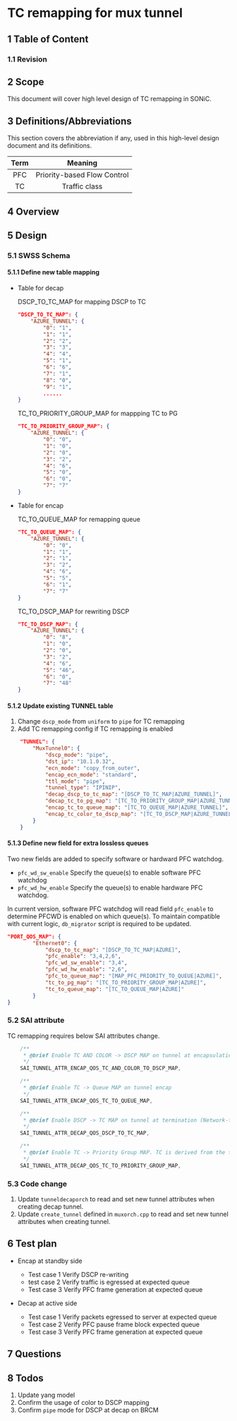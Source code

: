 # TC remapping for mux tunnel


## 1 Table of Content ###

### 1.1 Revision ###

## 2 Scope ##

This document will cover high level design of TC remapping in SONiC.

## 3 Definitions/Abbreviations ##

This section covers the abbreviation if any, used in this high-level design document and its definitions.

| Term | Meaning |
|:--------:|:---------------------------------------------:|
| PFC | Priority-based Flow Control  |
| TC | Traffic class|

## 4 Overview ##

## 5 Design ##

### 5.1 SWSS Schema
#### 5.1.1 Define new table mapping
* Table for decap

    DSCP_TO_TC_MAP for mapping DSCP to TC
    ```json
    "DSCP_TO_TC_MAP": {
        "AZURE_TUNNEL": {
            "0": "1",
            "1": "1",
            "2": "2",
            "3": "3",
            "4": "4",
            "5": "1",
            "6": "6",
            "7": "1",
            "8": "0",
            "9": "1",
            ......
    }
    ```
    TC_TO_PRIORITY_GROUP_MAP for mappping TC to PG
    ```json
    "TC_TO_PRIORITY_GROUP_MAP": {
        "AZURE_TUNNEL": {
            "0": "0",
            "1": "0",
            "2": "0",
            "3": "2",
            "4": "6",
            "5": "0",
            "6": "0",
            "7": "7"
    }
    ```
* Table for encap

    TC_TO_QUEUE_MAP for remapping queue
    ```json
    "TC_TO_QUEUE_MAP": {
        "AZURE_TUNNEL": {
            "0": "0",
            "1": "1",
            "2": "1",
            "3": "2",
            "4": "6",
            "5": "5",
            "6": "1",
            "7": "7"
    }
    ``` 
    TC_TO_DSCP_MAP for rewriting DSCP
    ```json
    "TC_TO_DSCP_MAP": {
        "AZURE_TUNNEL": {
            "0": "8",
            "1": "0",
            "2": "0",
            "3": "2",
            "4": "6",
            "5": "46",
            "6": "0",
            "7": "48"
    }
    ```

#### 5.1.2 Update existing TUNNEL table
1. Change `dscp_mode` from `uniform` to `pipe` for TC remapping
2. Add TC remapping config if TC remapping is enabled

```json
    "TUNNEL": {
        "MuxTunnel0": {
            "dscp_mode": "pipe",
            "dst_ip": "10.1.0.32",
            "ecn_mode": "copy_from_outer",
            "encap_ecn_mode": "standard",
            "ttl_mode": "pipe",
            "tunnel_type": "IPINIP",
            "decap_dscp_to_tc_map": "[DSCP_TO_TC_MAP|AZURE_TUNNEL]",
            "decap_tc_to_pg_map": "[TC_TO_PRIORITY_GROUP_MAP|AZURE_TUNNEL]",
            "encap_tc_to_queue_map": "[TC_TO_QUEUE_MAP|AZURE_TUNNEL]",
            "encap_tc_color_to_dscp_map": "[TC_TO_DSCP_MAP|AZURE_TUNNEL]"
        }
    }
```

#### 5.1.3 Define new field for extra lossless queues
Two new fields are added to specify software or hardward PFC watchdog.

* `pfc_wd_sw_enable` Specify the queue(s) to enable software PFC watchdog
* `pfc_wd_hw_enable` Specify the queue(s) to enable hardware PFC watchdog.

In current version, software PFC watchdog will read field `pfc_enable` to determine PFCWD is enabled on which queue(s). To maintain compatible with current logic, `db_migrator` script is required to be updated.

```json
"PORT_QOS_MAP": {
        "Ethernet0": {
            "dscp_to_tc_map": "[DSCP_TO_TC_MAP|AZURE]",
            "pfc_enable": "3,4,2,6",
            "pfc_wd_sw_enable": "3,4",
            "pfc_wd_hw_enable": "2,6",
            "pfc_to_queue_map": "[MAP_PFC_PRIORITY_TO_QUEUE|AZURE]",
            "tc_to_pg_map": "[TC_TO_PRIORITY_GROUP_MAP|AZURE]",
            "tc_to_queue_map": "[TC_TO_QUEUE_MAP|AZURE]"
        }
}
```
### 5.2 SAI attribute
TC remapping requires below SAI attributes change.
```cpp
    /**
     * @brief Enable TC AND COLOR -> DSCP MAP on tunnel at encapsulation (access-to-network) node to remark the DSCP in tunnel header
     */
    SAI_TUNNEL_ATTR_ENCAP_QOS_TC_AND_COLOR_TO_DSCP_MAP,

    /**
     * @brief Enable TC -> Queue MAP on tunnel encap
     */
    SAI_TUNNEL_ATTR_ENCAP_QOS_TC_TO_QUEUE_MAP,

    /**
     * @brief Enable DSCP -> TC MAP on tunnel at termination (Network-to-access) node. This map if configured overrides the port MAP
     */
    SAI_TUNNEL_ATTR_DECAP_QOS_DSCP_TO_TC_MAP,

    /**
     * @brief Enable TC -> Priority Group MAP. TC is derived from the tunnel MAP
     */
    SAI_TUNNEL_ATTR_DECAP_QOS_TC_TO_PRIORITY_GROUP_MAP,
```
### 5.3 Code change
1. Update `tunneldecaporch` to read and set new tunnel attributes when creating decap tunnel.
2. Update `create_tunnel` defined in `muxorch.cpp` to read and set new tunnel attributes when creating tunnel.

## 6 Test plan
* Encap at standby side
    
    * Test case 1 Verify DSCP re-writing
    * test case 2 Verify traffic is egressed at expected queue
    * Test case 3 Verify PFC frame generation at expected queue

* Decap at active side

    * Test case 1 Verify packets egressed to server at expected queue
    * Test case 2 Verify PFC pause frame block expected queue
    * Test case 3 Verify PFC frame generation at expected queue


## 7 Questions

## 8 Todos
1. Update yang model
2. Confirm the usage of color to DSCP mapping
3. Confirm `pipe` mode for DSCP at decap on BRCM
 